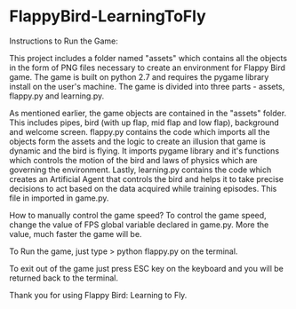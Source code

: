 # FlappyBird-LearningToFly

Instructions to Run the Game:

This project includes a folder named "assets" which contains all the objects in the form of PNG files necessary to create an environment for Flappy Bird game. The game is built on python 2.7 and requires the pygame library install on the user's machine. The game is divided into three parts - assets, flappy.py and learning.py.

As mentioned earlier, the game objects are contained in the "assets" folder. This includes pipes, bird (with up flap, mid flap and low flap), background and welcome screen. flappy.py contains the code which imports all the objects form the assets and the logic to create an illusion that game is dynamic and the bird is flying. It imports pygame library and it's functions which controls the motion of the bird and laws of physics which are governing the environment. Lastly, learning.py contains the code which creates an Artificial Agent that controls the bird  and helps it to take precise decisions to act based on the data acquired while training episodes. This file in imported in game.py.  

How to manually control the game speed?
To control the game speed, change the value of FPS global 
variable declared in game.py. More the value, much faster the game will be. 

To Run the game, just type    > python flappy.py 		on the terminal.

To exit out of the game just press ESC key on the keyboard and you will be returned back to the terminal.

Thank you for using Flappy Bird: Learning to Fly.
